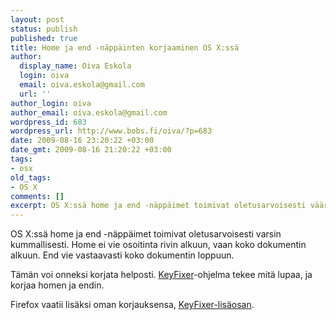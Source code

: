 ```yaml
---
layout: post
status: publish
published: true
title: Home ja end -näppäinten korjaaminen OS X:ssä
author:
  display_name: Oiva Eskola
  login: oiva
  email: oiva.eskola@gmail.com
  url: ''
author_login: oiva
author_email: oiva.eskola@gmail.com
wordpress_id: 683
wordpress_url: http://www.bobs.fi/oiva/?p=683
date: 2009-08-16 23:20:22 +03:00
date_gmt: 2009-08-16 21:20:22 +03:00
tags:
- osx
old_tags:
- OS X
comments: []
excerpt: OS X:ssä home ja end -näppäimet toimivat oletusarvoisesti väärin. Näin korjaat tilanteen.
---
```

<p>OS X:ssä home ja end -näppäimet toimivat oletusarvoisesti varsin kummallisesti. Home ei vie osoitinta rivin alkuun, vaan koko dokumentin alkuun. End vie vastaavasti koko dokumentin loppuun.</p>
<p>Tämän voi onneksi korjata helposti. <a title="KeyFixer &ndash; Fix Your OS X Home and End Keys" href="http://www.starryhope.com/tech/apple/2006/keyfixer/">KeyFixer</a>-ohjelma tekee mitä lupaa, ja korjaa homen ja endin.</p>
<p>Firefox vaatii lisäksi oman korjauksensa, <a title="Patches the key bindings for Mac OS X users of Firefox and Thunderbird to match the key bindings of Windows." href="https://addons.mozilla.org/en-US/firefox/addon/9796">KeyFixer-lisäosan</a>.</p>
